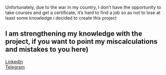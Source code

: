 Unfortunately, due to the war in my country, I don’t have the opportunity to take courses and get a certificate, it’s hard to find a job so as not to lose at least some knowledge i decided to create this project  
## I am strengthening my knowledge with the project, if you want to point my miscalculations and mistakes to you here)  
[LinkedIn](https://www.linkedin.com/in/sergei-shumilov-1a2640138/)  
[Telegram](https://t.me/Serhii_Shumilov)
